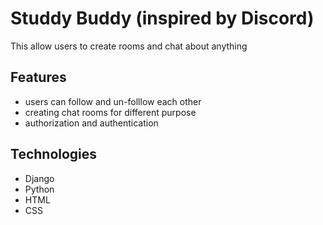 # Studdy Buddy (inspired by Discord)
This allow users to create rooms and chat about anything

## Features 
- users can follow and un-folllow each other
- creating chat rooms for different purpose
- authorization and authentication

## Technologies
- Django
- Python
- HTML
- CSS
